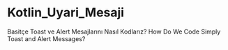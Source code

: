 # Kotlin_Uyari_Mesaji
 Basitçe Toast ve Alert Mesajlarını Nasıl Kodlarız?
 How Do We Code Simply Toast and Alert Messages?
